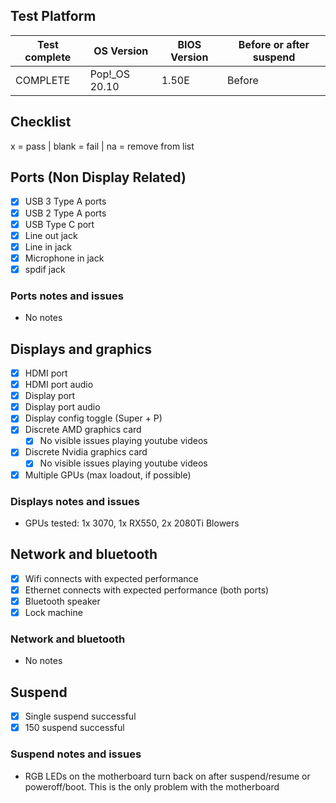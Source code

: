 ## Test Platform

| Test complete | OS Version     | BIOS Version | Before or after suspend |
| ------------- | -------------- | ------------ | ----------------------- |
|   COMPLETE    | Pop!\_OS 20.10 | 1.50E        | Before                  |

## Checklist
x = pass | blank = fail | na = remove from list

## Ports (Non Display Related)

- [x] USB 3 Type A ports
- [x] USB 2 Type A ports
- [x] USB Type C port
- [x] Line out jack
- [x] Line in jack
- [x] Microphone in jack
- [x] spdif jack

### Ports notes and issues

- No notes

## Displays and graphics

- [x] HDMI port
- [x] HDMI port audio
- [x] Display port
- [x] Display port audio
- [x] Display config toggle (Super + P)
- [x] Discrete AMD graphics card
  - [x] No visible issues playing youtube videos
- [x] Discrete Nvidia graphics card
  - [x] No visible issues playing youtube videos
- [x] Multiple GPUs (max loadout, if possible)

### Displays notes and issues

- GPUs tested: 1x 3070, 1x RX550, 2x 2080Ti Blowers

## Network and bluetooth

- [x] Wifi connects with expected performance
- [x] Ethernet connects with expected performance (both ports)
- [x] Bluetooth speaker
- [x] Lock machine

### Network and bluetooth

- No notes

## Suspend

- [x] Single suspend successful
- [x] 150 suspend successful

### Suspend notes and issues

- RGB LEDs on the motherboard turn back on after suspend/resume or poweroff/boot. This is the only problem with the motherboard

